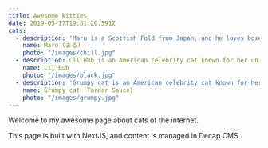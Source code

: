 ```yaml
---
title: Awesome kitties
date: 2019-03-17T19:31:20.591Z
cats:
  - description: 'Maru is a Scottish Fold from Japan, and he loves boxes.'
    name: Maru (まる)
    photo: "/images/chill.jpg"
  - description: Lil Bub is an American celebrity cat known for her unique appearance.
    name: Lil Bub
    photo: "/images/black.jpg"
  - description: 'Grumpy cat is an American celebrity cat known for her grumpy appearance.'
    name: Grumpy cat (Tardar Sauce)
    photo: "/images/grumpy.jpg"
---
```

Welcome to my awesome page about cats of the internet.

This page is built with NextJS, and content is managed in Decap CMS